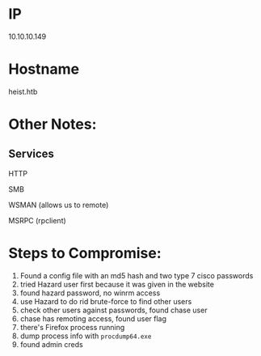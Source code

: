 
# IP
10.10.10.149

# Hostname
heist.htb

# Other Notes:
## Services
HTTP

SMB

WSMAN (allows us to remote)

MSRPC (rpclient)


# Steps to Compromise:
1. Found a config file with an md5 hash and two type 7 cisco passwords
2. tried Hazard user first because it was given in the website
3. found hazard password, no winrm access
4. use Hazard to do rid brute-force to find other users
5. check other users against passwords, found chase user
6. chase has remoting access, found user flag
7. there's Firefox process running
8. dump process info with `procdump64.exe`
9. found admin creds
